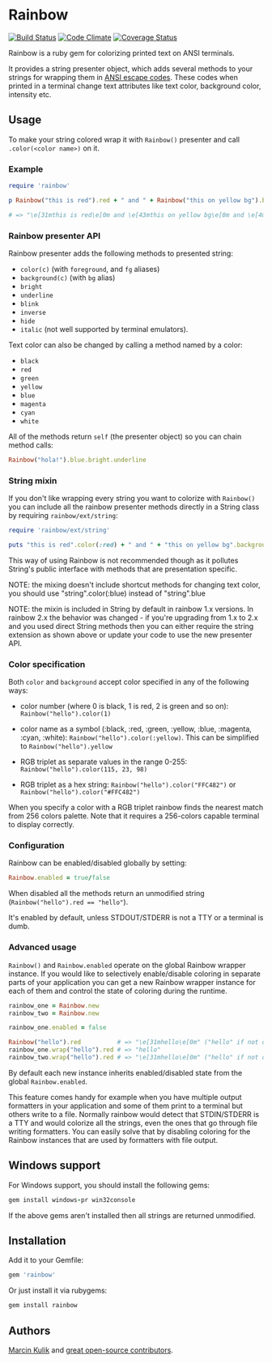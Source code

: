 # Rainbow

[![Build Status](https://travis-ci.org/sickill/rainbow.png?branch=master)](https://travis-ci.org/sickill/rainbow)
[![Code Climate](https://codeclimate.com/github/sickill/rainbow.png)](https://codeclimate.com/github/sickill/rainbow)
[![Coverage Status](https://coveralls.io/repos/sickill/rainbow/badge.png)](https://coveralls.io/r/sickill/rainbow)

Rainbow is a ruby gem for colorizing printed text on ANSI terminals.

It provides a string presenter object, which adds several methods to your
strings for wrapping them in [ANSI escape
codes](http://en.wikipedia.org/wiki/ANSI_escape_code). These codes when printed
in a terminal change text attributes like text color, background color,
intensity etc.

## Usage

To make your string colored wrap it with `Rainbow()` presenter and call
`.color(<color name>)` on it.

### Example

```ruby
require 'rainbow'

p Rainbow("this is red").red + " and " + Rainbow("this on yellow bg").bg(:yellow) + " and " + Rainbow("even bright underlined!").underline.bright

# => "\e[31mthis is red\e[0m and \e[43mthis on yellow bg\e[0m and \e[4m\e[1meven bright underlined!\e[0m"
```

### Rainbow presenter API

Rainbow presenter adds the following methods to presented string:

* `color(c)` (with `foreground`, and `fg` aliases)
* `background(c)` (with `bg` alias)
* `bright`
* `underline`
* `blink`
* `inverse`
* `hide`
* `italic` (not well supported by terminal emulators).

Text color can also be changed by calling a method named by a color:

* `black`
* `red`
* `green`
* `yellow`
* `blue`
* `magenta`
* `cyan`
* `white`

All of the methods return `self` (the presenter object) so you can chain method
calls:

```ruby
Rainbow("hola!").blue.bright.underline
```

### String mixin

If you don't like wrapping every string you want to colorize with `Rainbow()`
you can include all the rainbow presenter methods directly in a String class by
requiring `rainbow/ext/string`:

```ruby
require 'rainbow/ext/string'

puts "this is red".color(:red) + " and " + "this on yellow bg".background(:yellow) + " and " + "even bright underlined!".underline.bright
```

This way of using Rainbow is not recommended though as it pollutes String's
public interface with methods that are presentation specific.

NOTE: the mixing doesn't include shortcut methods for changing text color, you
should use "string".color(:blue) instead of "string".blue

NOTE: the mixin is included in String by default in rainbow 1.x versions.
In rainbow 2.x the behavior was changed - if you're upgrading from 1.x to 2.x
and you used direct String methods then you can either require the string
extension as shown above or update your code to use the new presenter API.

### Color specification

Both `color` and `background` accept color specified in any
of the following ways:

* color number (where 0 is black, 1 is red, 2 is green and so on):
  `Rainbow("hello").color(1)`

* color name as a symbol (:black, :red, :green, :yellow, :blue,
  :magenta, :cyan, :white):
  `Rainbow("hello").color(:yellow)`.
  This can be simplified to `Rainbow("hello").yellow`

* RGB triplet as separate values in the range 0-255:
  `Rainbow("hello").color(115, 23, 98)`

* RGB triplet as a hex string:
  `Rainbow("hello").color("FFC482")` or `Rainbow("hello").color("#FFC482")`

When you specify a color with a RGB triplet rainbow finds the nearest match
from 256 colors palette. Note that it requires a 256-colors capable terminal to
display correctly.

### Configuration

Rainbow can be enabled/disabled globally by setting:

```ruby
Rainbow.enabled = true/false
```

When disabled all the methods return an unmodified string
(`Rainbow("hello").red == "hello"`).

It's enabled by default, unless STDOUT/STDERR is not a TTY or a terminal is
dumb.

### Advanced usage

`Rainbow()` and `Rainbow.enabled` operate on the global Rainbow wrapper
instance. If you would like to selectively enable/disable coloring in separate
parts of your application you can get a new Rainbow wrapper instance for each
of them and control the state of coloring during the runtime.

```ruby
rainbow_one = Rainbow.new
rainbow_two = Rainbow.new

rainbow_one.enabled = false

Rainbow("hello").red          # => "\e[31mhello\e[0m" ("hello" if not on TTY)
rainbow_one.wrap("hello").red # => "hello"
rainbow_two.wrap("hello").red # => "\e[31mhello\e[0m" ("hello" if not on TTY)
```

By default each new instance inherits enabled/disabled state from the global
`Rainbow.enabled`.

This feature comes handy for example when you have multiple output formatters
in your application and some of them print to a terminal but others write to a
file. Normally rainbow would detect that STDIN/STDERR is a TTY and would
colorize all the strings, even the ones that go through file writing
formatters. You can easily solve that by disabling coloring for the Rainbow
instances that are used by formatters with file output.

## Windows support

For Windows support, you should install the following gems:

```ruby
gem install windows-pr win32console
```

If the above gems aren't installed then all strings are returned unmodified.

## Installation

Add it to your Gemfile:

```ruby
gem 'rainbow'
```

Or just install it via rubygems:

```ruby
gem install rainbow
```

## Authors

[Marcin Kulik](http://ku1ik.com/) and [great open-source contributors](https://github.com/sickill/rainbow/graphs/contributors).
